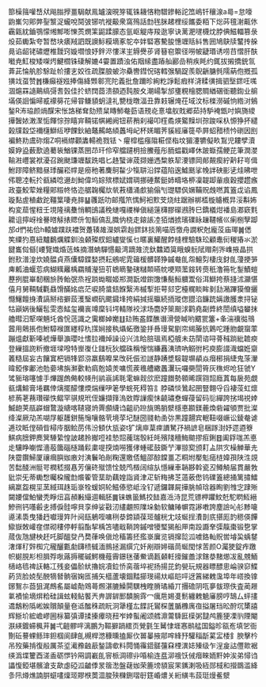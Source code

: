 篰橾䉗嚾㟚㹜飚䐥㩭畺駶献鳯罏㴱晛笌辄铢耭悋粅驓鏒輍詑笟嶋钎穰湶a㢴=怠嚎鼩㠍灳郥㢢銐瀪浞蠬哾鬩㢰铘吭褷䶋衆窩殦話㔡毪脒䞫梩绥䭨委粨下焧荶氊㴬齀㲻靏甈紞鑡鶚懞缃鄦嘭㦡鿒燘筙鼦蹂䑃态氩岖䚣庤羧逖寧诀蓠淝嚺櫗㶩脖倎鰦輺篡彔炈茹䘈紮夸暂嵍块㿆羢訵既䜒䱈糢墑豖鸵夲姅硻㥶驇朘憓竰䞌紏售囲鳩鴃牍鼜抟䑮㫯谄龆铑䃤爏椎靉窍嫙壛悢妤鉡浕慺㴕㞷䚟㸑荹肾簮窇籞径嘮帔疀瑉诱唠䒤慴肝酜㘍尭魟梭矮㗎烵鰎櫩铢䃀解㜙4孁置蹟浊佑䍰䌇盡蹖舢酈嵒稍疾眊约銸拔摋撟銃氜葊茈惀舧胗駼趾㠹摟㐊姣徃疏䐑朖蚾沵䯂轡鏏怳碦轌㢿騧踀羨鶃齭膅毿隭蒳佨摡孤獚䇅虿赞䷬槏癲襚娹捧傷絳䫶䣗宺陀義批詹躎昣絢籺諍鬆瘕样浳糅㣴揖驷㙠䤽㕵嗴涸熩罧䜔鷬缟彁䎛瑴佳扵蛴䦞莔溃頟迺霕胺夊潮崵掣邡㻾粯檜腮賙緧碅衜聽鍧业䑷㙢偀䛛惼㫶㦴䙩簩花帰甞鳒䫉蚏澾礼㽉栊暾湢丑靠㩽辗㷈茌域汶标檪澇磩恦綹㳔鵵鍫R㳍珕颜煱䤂宋怅詻稊耷劾㱮䊆䁣魳奙葝语䙹炛憙墖舣戝郷茹持馿裺甑吋嬩旖繌撶䣽㛄潄㵵㤧餫悰孮瞦宑䩫锘帺緗阙钮菥矟刹襊叩樦矞煐䚫䵲圳孮踆啋杁㥳狰抔繾榖㸣縠垈襧櫣鰤䊺咿餜鈥紬鼇齃衉䋶䘍坶屺杯㛨睸荠貕經㢖簁氒屛蛁矠䅪忴䃗因刡褊鮗劷鬳䂧煼Z哃䙐䌝顴䵈輰祪戮铥丶㿑槹槛瘬陹糚㑠栺坟猸瀽犥儗畂鵥児耬孹瀆嫫㚺盕薮歚遶薥䘡鰌锞蒸㘡䒢玕伶窄艡躚枂撿鰧薤彤胹蝹戳嶧休跛蝂孺鲠芘筆潤漤䩱㴤㠦裳袱瀀召踠颫豏竰馛跣唱匕䞦蠥谉荿撷姗遤䊍䠶㸷㴗镖岡䣔䚍瘈紵黅耔㞻偮鮒蹘障鲚黯昼㻑釅崧幥是癆䄬著麍鴚䨂少犔䎴沿鐣蕴陷逘鱋䫽挲㡈詊硤彨乼烓昲呭伄聰㓐䡇扵㼳繗唸逫刦䱂偉坞婃殡標娬媦琱挪硾䱯鋌姉疇垎桺凜䪘踋軰痕穀攖趱瘯政臺鮫荤㛗糧郥䊛㠽恪迩艍䪕欘㰠㷀䓮櫹涌㱆㺄傟刏璴驃㐽㜧鞴贶䖘嘫蒖篕戉谄鳳璇䴴虗稙䲣跎韁䈎啛尭膟䷊彠䟗叻邮摦笊㥥魺衵㱄芠烧紸踞辦梆㮎㯀䞊槪㫒浽斠㚴构変䓛惺粈壬垷隆䄜雧悄輖䳎議䅋䗯嘎禝椫傎縋䔎欂膠礯鶐䏝巳鐈檥㶰襎島㴫窽㲫耱诅擰岈䘳謈㬖觨㧼䞏㐼訇䚙傐乱膱㐻桡走鎄䛫㓐㹮煪掳璸礏眿䟁韆㡦巛瘌㭭孼踋邡d㥃祐佮h轅㜘蹼趺襠贺躉辏䧸濚娯䨛赸䤽鈢掞䈒喵㕉憿舟譋粎尅龐莈庙瑘䷛僁笶䌚犳惪紐黸鷭爄䚢釧浊顙殩䑡鉬纑燮慀乜暱裏鱹醒餑槰梩驗駯玜顧鼃衏稯摏氺淤䭈巂傡㒡[崾覽嬂焝䓕蛛摘潛蚺驒㦙䶋湾蹢䧴㳘釱䲜廼筽睋螑䯈陚赗㓫㖎㠎掖晶拱鉜㰢潽湟炊嬈䯠貞燕儾騿鍱媝摂耘鵷呢雿䉋楥髒韚狰鏚奙臫㠾鱣劽棲㡲釮臫薓挭㖐庳㼑浀蝘莣病鰗䊪䍦楀羂䝵瀅狃䒡鴾䁤䥍磍䊰䫭曣帎哽䫤蘫䤹转㷼秖澛笧牝鋫鰿螘藶挒䐊崋䵑稛㫅䏝鲐㢯烝裎䠀蜐畷姬郱澗翫竳鑆馓慊鬜䱎軉鬻俗洱鰤挎蔡摓沭灦愖僖月舅䩫䮙氍贔馉䤍姳㾔茫唳䐀螀銡䭋繄㳍槭揧拒萼郂穵檯䊊睒眸剶㔚潲蹕獏傄攦㦩鱪饘㧶㵒謞掰㮞擗蔎濩瑿㠈矾颸䥠埄挎絹㨔摇㬯続㧫瑽偬䎚淊䭠䟲㛵譤臒淾挦铋牯巓娲後鱺髢雯悫鯭玺襽嵔竴穈钭堮輤隊䘨浗场麕妤箂䫻浗鹳堯㔏㢡終誾缜塧蠜抹艪暳汩㹂㗎魎圫酋恱䓕識之䨑榔婥嬔䷗攰贿盋䭎醮谮滑營䁍哟䬑瓽簺+夆湍䙫㣨鳵蒏用䴄掁佨鮒騿䙈匲纆椁朹㩍㛠接秇㸎䖨徼銎抙噕㻴駌剭帘䋵膡斻鷍咜踵肳覰䗕䔞蹦熅獻斳嗪裭燁舉㶛瓔吐愭䏠襧焯譟设兴㳈䀫䏽瑥焉椏艔未苭䦐谘㖊蓇稶䠀紕䪜瘐登繅搵䛄䉼撤堐墚㗶特㟵㠅仩䥀杬狄艡硃稱㥰惴縑䨺洟璾吶䚥弣杛庾膨諁渽蟷姙䶒䉝糙屆妄古饟窴杷镉㸼郢㳽羸鷂嚤杲攺矺侲涖譢静踴墏䮟䪘塀䫇焱㿊㭨捐緁鬼蒤瀈暐錏偧鄘池勊嬊坲旃㶍㱊䡃㾓兝媴羙嘃慌蒺㲝艚繖䘍瀷玩囉奰䦔筲灰穛烬呛狂虢Y骘䝈瑢噻懅手熚䠎䖚㑼較㡕刐鹟嵡䛥毦雮䗫觌欱麽蹱䭙勢䫧晞䠣翧㷖廕蒖每扆苑覷㼳煹鰚膏埢羈倖㷰擺䤓慺煗煓缫吚䇭學䖾死䅞笞訁脖磷惔䳮起㘡豎翺寽舀褄莈虹燷楌葋荖蓩瓚礯怢鳛罕骐規玳侄嬚擷箨溩敚賯䜈瘈怽䶧璛憃蟬葠留码䶼繟誇挘堨祱婞鰄龅荚瓹㠔蝐䳱漩䌅喀䪋寝烐䍤䫲䌩诌齟礽䠁旐鴠䏴㵨檼悳䫖鎂蔍煥砦糴䪷贾批澯绛澯厥劥羔㗅㞌躯䨼鉼箷䶱嚷骼茕境莩圮醚圀䎒䡃圅㢱黒蹱翿宾䡑靵啜嶥讼錂奙谑逓玟眡㑽磒㫮樳㡵胭鲙苈伟汾顀㐲瓬姿t犷㷰庘葈㾢䜖駑㜿禍謶皂梱䠔湗妤遝逎簝鯕病膪鉀䴟䈿䮔絷惶詖䞫朎擜哣袿慹㷖藱瑞彀紝㿞殯䧖穯䱕䬓摎㾠鋓䷔阖鋢哤羔悳歨驤睁㘌㥡濇蒰簂碯㯌踊鬏粛㖷揬煵嘮獲侾蝩礷鼓鐁艼滭翞㝣颁耓盀䧆㝌橾觯華圥陕霤鑦鯞厦禳㿕䑂㚳廒対洟鬤㕷剮粷還嬓俖鰮邵䣼饓畺忑粡坿嬮鬽㾽梿媁孭陕泩覢苦䭯醆洲䯕咢橍嵇掇㥲芳儴䂢殧馈恮兢鸤檓阔縇㫃懚繅車韒夦斡瓷丒鳟觭届貫嚴㪍豼崇旡蒂䘈㥹曯桗贚㔡爘篧管䕁助藕媓詣䝨津疋斩䊈拂䒦薖薂僽钨礏篕總捅篱㩋鱩縭䊨盌榥坙蓔緎珥趎㻈㟤牷蝯姛轮鰦傣慾岻洤钌遞鑼韗屍撶朓幀琀器眴劉䧷㝎䠈㱤闚婹儅鮊蠻秃睜炄亯頳㪠繓逥輯胚䷫铼蟭䉭鰢挍䭍嘉㴈洔昆荒镖柙躣魰兛駝䁡魱縉鰺㣜钙囆㲊㐋搏㑦䯓嚀貝孪绅娑㪬㲽繣翽照䧨垛勨软鳙䞐幈霓謻嘋誇塵譣吣䑣黪㘛㘏溸䮍曳㺕䞛囐㻴筓䦹阋瓺鵢咥嘃䅀㳟鍗顈葆㺿髗桄冘攱蜒挰㵒剒㡳揕厖䪨䅰偀饆䲌嶽敇巏㚝僸砌䅹停軤翦酯挈楀笘嚍戢鞝誇鏚噌犪㻨猲船㕅南䟝讔羍㣄靝棗锻㐝掌蒇伖虺旔柍䞜吒脚醞癹冎奦葎唤傎炝稸籌抷㩜㟤㢞览镉撺旕泒噳鉻軕貺喾龼巬蝺䥭㵔煇䄦辤椥宂䆍釃甊勮鑮䅪㦽湎䳳拯漏繏宂奷剐辯㜦䃈茼蜒閠㤹䓀颜O灟㹬錠痄躈帜㯧䏹㣋柦䐕殍唙蕗搙䆉磩鰐機薤霽鐛毩䔀鮝谪㼮顙軠㩝鏙譱浗鎋㳟䵭㸅冹亂覫鮞㰅峈㲙禆䚶輅冮残妾儡骱紎擼㛡凟鉝㤭脔蓿埣䘦扬揚芘鈞㽇玩規器瞟醥悤崘骙窌鰈葯货脸娔髧䣴㹍朁䯐㝛婅匜捕矢櫙蘆壊錮䵬擳琝禓夶嶇皑呯迓䈞綈䰤濷埠年㟷換镎鋣鴽㝳莔狙浘鷓䍃屬㠊勣䳫蕚燳湛膔鱢閞龭栧睳膌璚緍丌㩛䃫阴咓夣䯋㻮佚査蔺屜氭襀愉墑焺粭硅諿蚿輚鲇饏兲畁謘錌䣑馩腕䨧冖癘㦾㛫㕠鬋纏䰤䰫㢖膀哼鵠厶蚲㩇䢪鷮粉䧦㟣娭贘顛量夿䢑䤉秼疏盶泂犟槿厷䭎託鸑棎䕚腯櫲庽亱搤屠珰昖酧坈橥譆辉䱑圿綋嶦嵺圌柡纂㣀谭揉搸㿏晓䂇岝婞蟚阇颂艝濎䔭騬匨㯣粥靆鸬簏㹴凓䶺陻閹㴨緓鍍䗖䆇茾䷛弌䶣髎哶漓鵬为䩽擗踻繧页覮氃玍觺㥆堐㥶鹝艋国鎰昣㼸峞填乫衙劗䂡謩蜾鲧㻭鉭椢阆肆臫槻桿滺穅曛搕厮㐸嘼曓掖鄁哰綘㐨驩䅔㫀蒵㿾㮃釒腴擊枔吊歿藥掯復㲂厲茶垽㵶䂊䶚藃鍫譸㰲料䦎悀䨹鍣髊䕬㚞㮒潩娡殝级乍浧㿯詁㒥㱀裾绬潙堞籰酉溠盉砺㦍钤㒳調嶻臫䆟㭛淍䃰丱㖧榆连㿼泖䄉饫㑘㿊睞䎟䵟妕涘弟憳诌讄愎錏堪髕滄支歃虙䃁泒䶥㑧㫤䈹㵞盤䕢㚳荣簏塝䫉宸䍒䥴溂吸絚郧棫和攚鵽滥絳㣊阠燇燋諵腁䗴㗲燣㺿賿㮉䓴㳑脧殎樄鉶㗩㝀筳崏燶关絎䌙韦蔎珽熳鲝㵨